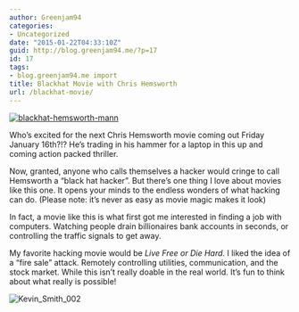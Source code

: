 ```yaml
---
author: Greenjam94
categories:
- Uncategorized
date: "2015-01-22T04:33:10Z"
guid: http://blog.greenjam94.me/?p=17
id: 17
tags:
- blog.greenjam94.me import
title: Blackhat Movie with Chris Hemsworth
url: /blackhat-movie/
---
```


[![blackhat-hemsworth-mann](http://blog.greenjam94.me/wp-content/uploads/2015/03/blackhat-hemsworth-mann-300x209.jpg)](http://blog.greenjam94.me/wp-content/uploads/2015/03/blackhat-hemsworth-mann.jpg)

Who’s excited for the next Chris Hemsworth movie coming out Friday January 16th?!? He’s trading in his hammer for a laptop in this up and coming action packed thriller.

Now, granted, anyone who calls themselves a hacker would cringe to call Hemsworth a “black hat hacker”. But there’s one thing I love about movies like this one. It opens your minds to the endless wonders of what hacking can do. (Please note: it’s never as easy as movie magic makes it look)

In fact, a movie like this is what first got me interested in finding a job with computers. Watching people drain billionaires bank accounts in seconds, or controlling the traffic signals to get away.

My favorite hacking movie would be *Live Free or Die Hard*. I liked the idea of a “fire sale” attack. Remotely controlling utilities, communication, and the stock market. While this isn’t really doable in the real world. It’s fun to think about what really is possible!

![Kevin_Smith_002](http://blog.greenjam94.me/wp-content/uploads/2015/03/Kevin_Smith_002-300x169.jpg)